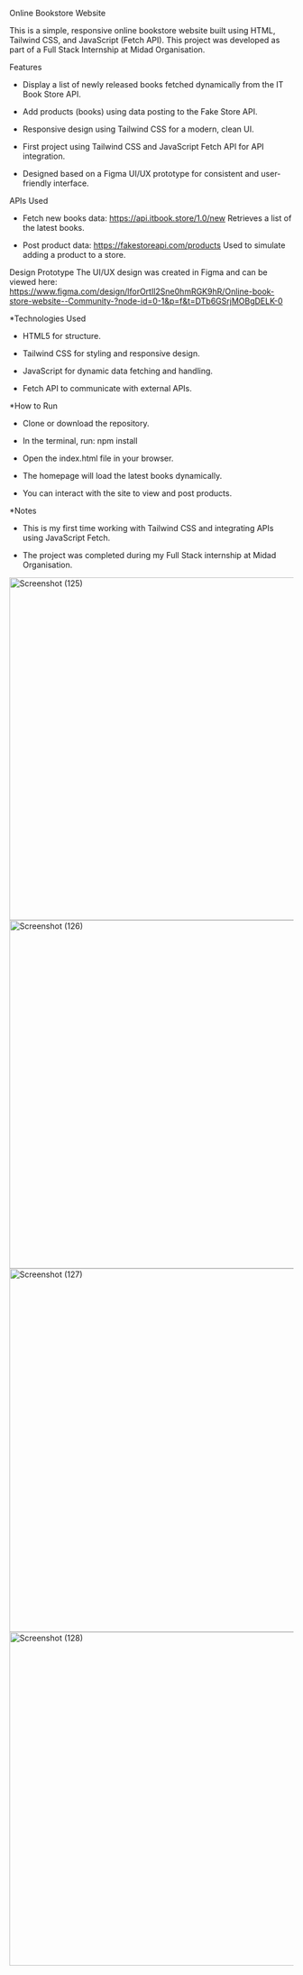 Online Bookstore Website

This is a simple, responsive online bookstore website built using HTML, Tailwind CSS, and JavaScript (Fetch API). This project was developed as part of a Full Stack Internship at Midad Organisation.


Features
- Display a list of newly released books fetched dynamically from the IT Book Store API.

- Add products (books) using data posting to the Fake Store API.

- Responsive design using Tailwind CSS for a modern, clean UI.

- First project using Tailwind CSS and JavaScript Fetch API for API integration.

- Designed based on a Figma UI/UX prototype for consistent and user-friendly interface.


APIs Used
- Fetch new books data: https://api.itbook.store/1.0/new
Retrieves a list of the latest books.

- Post product data: https://fakestoreapi.com/products
Used to simulate adding a product to a store.


Design Prototype
The UI/UX design was created in Figma and can be viewed here:
https://www.figma.com/design/lforOrtIl2Sne0hmRGK9hR/Online-book-store-website--Community-?node-id=0-1&p=f&t=DTb6GSrjMOBgDELK-0


*Technologies Used
- HTML5 for structure.

- Tailwind CSS for styling and responsive design.

- JavaScript for dynamic data fetching and handling.

- Fetch API to communicate with external APIs.

*How to Run
- Clone or download the repository.

- In the terminal, run: npm install

- Open the index.html file in your browser.

- The homepage will load the latest books dynamically.

- You can interact with the site to view and post products.

*Notes
- This is my first time working with Tailwind CSS and integrating APIs using JavaScript Fetch.

- The project was completed during my Full Stack internship at Midad Organisation.

<img width="1348" height="608" alt="Screenshot (125)" src="https://github.com/user-attachments/assets/d911a515-f10a-4402-b53d-209dbb7a205e" />

<img width="1333" height="618" alt="Screenshot (126)" src="https://github.com/user-attachments/assets/ea52a31d-913a-41e9-9e4d-dc7be4d07183" />
<img width="864" height="645" alt="Screenshot (127)" src="https://github.com/user-attachments/assets/1ef425e6-0acb-4fbd-bccd-98aaa94199cb" />

<img width="1360" height="592" alt="Screenshot (128)" src="https://github.com/user-attachments/assets/46d5c877-2026-4003-8f32-7a3b8cfa1015" />

